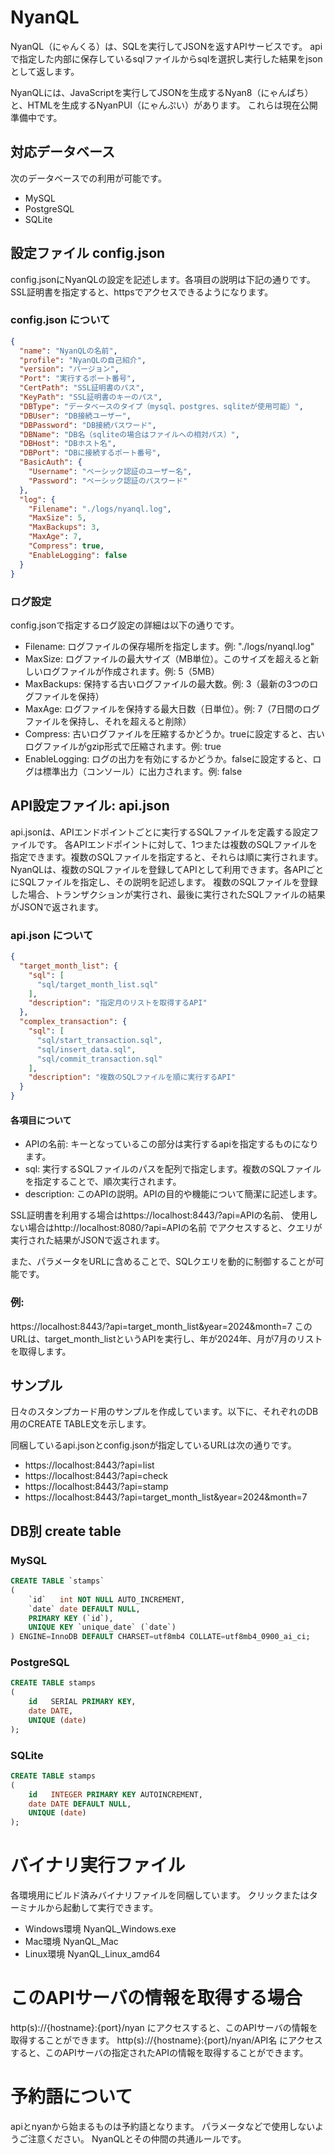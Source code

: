 # NyanQL

NyanQL（にゃんくる）は、SQLを実行してJSONを返すAPIサービスです。
apiで指定した内部に保存しているsqlファイルからsqlを選択し実行した結果をjsonとして返します。

NyanQLには、JavaScriptを実行してJSONを生成するNyan8（にゃんぱち）と、HTMLを生成するNyanPUI（にゃんぷい）があります。
これらは現在公開準備中です。

## 対応データベース

次のデータベースでの利用が可能です。

* MySQL
* PostgreSQL
* SQLite

## 設定ファイル config.json

config.jsonにNyanQLの設定を記述します。各項目の説明は下記の通りです。
SSL証明書を指定すると、httpsでアクセスできるようになります。

### config.json について

```json
{
  "name": "NyanQLの名前",
  "profile": "NyanQLの自己紹介",
  "version": "バージョン",
  "Port": "実行するポート番号",
  "CertPath": "SSL証明書のパス",
  "KeyPath": "SSL証明書のキーのパス",
  "DBType": "データベースのタイプ（mysql、postgres、sqliteが使用可能）",
  "DBUser": "DB接続ユーザー",
  "DBPassword": "DB接続パスワード",
  "DBName": "DB名（sqliteの場合はファイルへの相対パス）",
  "DBHost": "DBホスト名",
  "DBPort": "DBに接続するポート番号",
  "BasicAuth": {
    "Username": "ベーシック認証のユーザー名",
    "Password": "ベーシック認証のパスワード"
  },
  "log": {
    "Filename": "./logs/nyanql.log",
    "MaxSize": 5,
    "MaxBackups": 3,
    "MaxAge": 7,
    "Compress": true,
    "EnableLogging": false
  }
}
``` 

### ログ設定

config.jsonで指定するログ設定の詳細は以下の通りです。

* Filename: ログファイルの保存場所を指定します。例: "./logs/nyanql.log"
* MaxSize: ログファイルの最大サイズ（MB単位）。このサイズを超えると新しいログファイルが作成されます。例: 5（5MB）
* MaxBackups: 保持する古いログファイルの最大数。例: 3（最新の3つのログファイルを保持）
* MaxAge: ログファイルを保持する最大日数（日単位）。例: 7（7日間のログファイルを保持し、それを超えると削除）
* Compress: 古いログファイルを圧縮するかどうか。trueに設定すると、古いログファイルがgzip形式で圧縮されます。例: true
* EnableLogging: ログの出力を有効にするかどうか。falseに設定すると、ログは標準出力（コンソール）に出力されます。例: false

## API設定ファイル: api.json

api.jsonは、APIエンドポイントごとに実行するSQLファイルを定義する設定ファイルです。
各APIエンドポイントに対して、1つまたは複数のSQLファイルを指定できます。複数のSQLファイルを指定すると、それらは順に実行されます。
NyanQLは、複数のSQLファイルを登録してAPIとして利用できます。各APIごとにSQLファイルを指定し、その説明を記述します。
複数のSQLファイルを登録した場合、トランザクションが実行され、最後に実行されたSQLファイルの結果がJSONで返されます。

### api.json について

```json
{
  "target_month_list": {
    "sql": [
      "sql/target_month_list.sql"
    ],
    "description": "指定月のリストを取得するAPI"
  },
  "complex_transaction": {
    "sql": [
      "sql/start_transaction.sql",
      "sql/insert_data.sql",
      "sql/commit_transaction.sql"
    ],
    "description": "複数のSQLファイルを順に実行するAPI"
  }
}
```

#### 各項目について

* APIの名前: キーとなっているこの部分は実行するapiを指定するものになります。
* sql: 実行するSQLファイルのパスを配列で指定します。複数のSQLファイルを指定することで、順次実行されます。
* description: このAPIの説明。APIの目的や機能について簡潔に記述します。

SSL証明書を利用する場合はhttps://localhost:8443/?api=APIの名前、
使用しない場合はhttp://localhost:8080/?api=APIの名前
でアクセスすると、クエリが実行された結果がJSONで返されます。

また、パラメータをURLに含めることで、SQLクエリを動的に制御することが可能です。

### 例:

https://localhost:8443/?api=target_month_list&year=2024&month=7
このURLは、target_month_listというAPIを実行し、年が2024年、月が7月のリストを取得します。

## サンプル

日々のスタンプカード用のサンプルを作成しています。以下に、それぞれのDB用のCREATE TABLE文を示します。

同梱しているapi.jsonとconfig.jsonが指定しているURLは次の通りです。

* https://localhost:8443/?api=list
* https://localhost:8443/?api=check
* https://localhost:8443/?api=stamp
* https://localhost:8443/?api=target_month_list&year=2024&month=7

## DB別 create table 

### MySQL

```sql
CREATE TABLE `stamps`
(
    `id`   int NOT NULL AUTO_INCREMENT,
    `date` date DEFAULT NULL,
    PRIMARY KEY (`id`),
    UNIQUE KEY `unique_date` (`date`)
) ENGINE=InnoDB DEFAULT CHARSET=utf8mb4 COLLATE=utf8mb4_0900_ai_ci;
```

### PostgreSQL

```sql
CREATE TABLE stamps
(
    id   SERIAL PRIMARY KEY,
    date DATE,
    UNIQUE (date)
);
```

### SQLite

```sql
CREATE TABLE stamps
(
    id   INTEGER PRIMARY KEY AUTOINCREMENT,
    date DATE DEFAULT NULL,
    UNIQUE (date)
);
```

# バイナリ実行ファイル

各環境用にビルド済みバイナリファイルを同梱しています。
クリックまたはターミナルから起動して実行できます。

* Windows環境 NyanQL_Windows.exe
* Mac環境 NyanQL_Mac
* Linux環境 NyanQL_Linux_amd64

# このAPIサーバの情報を取得する場合
http(s)://{hostname}:{port}/nyan にアクセスすると、このAPIサーバの情報を取得することができます。
http(s)://{hostname}:{port}/nyan/API名 にアクセスすると、このAPIサーバの指定されたAPIの情報を取得することができます。

# 予約語について

apiとnyanから始まるものは予約語となります。
パラメータなどで使用しないようご注意ください。
NyanQLとその仲間の共通ルールです。
